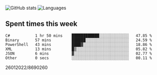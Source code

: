 ![GitHub stats](https://github-readme-stats.vercel.app/api?username=emipa606&theme=github_dark&show_icons=true) 
![Languages](https://github-readme-stats.vercel.app/api/top-langs/?username=emipa606&theme=github_dark&layout=compact)

## Spent times this week
<!--START_SECTION:waka-->

```text
C#           1 hr 50 mins    ████████████░░░░░░░░░░░░░   47.85 %
Binary       57 mins         ██████░░░░░░░░░░░░░░░░░░░   24.59 %
PowerShell   43 mins         ████▓░░░░░░░░░░░░░░░░░░░░   18.86 %
XML          13 mins         █▒░░░░░░░░░░░░░░░░░░░░░░░   05.82 %
JSON         6 mins          ▓░░░░░░░░░░░░░░░░░░░░░░░░   02.77 %
Other        0 secs          ░░░░░░░░░░░░░░░░░░░░░░░░░   00.11 %
```

<!--END_SECTION:waka-->


26012022/8690260
